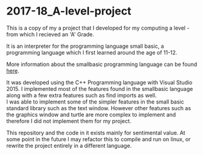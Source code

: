 # 2017-18_A-level-project

This is a copy of my a project that I developed for my computing a level - from which I recieved an 'A' Grade.  

It is an interpreter for the programming language small basic, a programming language which I first learned around the age of 11-12.  

More information about the smallbasic programming language can be found [here](http://smallbasic.com).  

It was developed using the C++ Programming language with Visual Studio 2015.
I implemented most of the features found in the smallbasic language along with a few extra features such as find imports as well.  
I was able to implement some of the simpler features in the small basic standard library such as the text window.
However other features such as the graphics window and turtle are more complex to implement and therefore I did not implement them for my project.

This repository and the code in it exists mainly for sentimental value. At some point in the future I may refactor this to compile and run on linux, or rewrite the project entirely in a different language.
